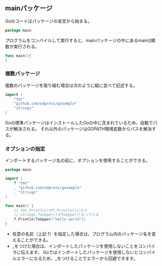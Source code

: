 ## mainパッケージ
Goのコードはパッケージの宣言から始まる。

```.go
package main
```

プログラムをコンパイルして実行すると、mainパッケージの中にあるmain()関数が実行される。

```main.go
func main(){
}
```


### 複数パッケージ
複数のパッケージを取り組む場合は次のように縦に並べて記述する。
```.go
import (
    "fmt"
    "github.com/wdpress/gosample"
    "strings"
)
```
Goの標準パッケージはインストールしたGoの中に含まれているため、自動でパスが解決される。
それ以外のパッケージはGOPATH環境変数からパスを解決する。

### オプションの指定
インポートするパッケージ名の前に、オプションを使用することができる。
```.go
package main

import (
    f "fmt"
    _ "github.com/wdpress/gosample"
    . "strings"
)

func main() {
    // fmt.Println()がf.Println()になり
    // strings.ToUpper()がToUpper()なっている
    f.Println(ToUpper("hello world"))
}
```

+ 任意の名前（上記 f）を指定した場合は、プログラム内のパッケージ名を変えることができる。
+ _をつけた場合は、インポートしたパッケージを使用しないことをコンパイラに伝えます。
Goではインポートしたパッケージを使用しないとコンパイルエラーになるため、_をつけることでエラーから回避できます。
